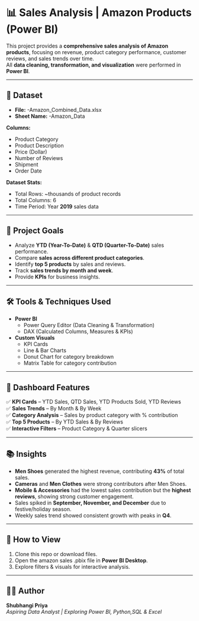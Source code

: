 # 📊 Sales Analysis | Amazon Products (Power BI)

This project provides a **comprehensive sales analysis of Amazon products**, focusing on revenue, product category performance, customer reviews, and sales trends over time.  
All **data cleaning, transformation, and visualization** were performed in **Power BI**.

---

## 📁 Dataset
- **File:** -Amazon_Combined_Data.xlsx 
- **Sheet Name:** -Amazon_Data  

**Columns:**
- Product Category  
- Product Description  
- Price (Dollar) 
- Number of Reviews  
- Shipment  
- Order Date 

**Dataset Stats:**
- Total Rows: ~thousands of product records  
- Total Columns: 6  
- Time Period: Year **2019** sales data  

---

## 🎯 Project Goals
- Analyze **YTD (Year-To-Date)** & **QTD (Quarter-To-Date)** sales performance.  
- Compare **sales across different product categories**.  
- Identify **top 5 products** by sales and reviews.  
- Track **sales trends by month and week**.  
- Provide **KPIs** for business insights.  

---

## 🛠️ Tools & Techniques Used
- **Power BI**
  - Power Query Editor (Data Cleaning & Transformation)  
  - DAX (Calculated Columns, Measures & KPIs)  
- **Custom Visuals**
  - KPI Cards  
  - Line & Bar Charts  
  - Donut Chart for category breakdown  
  - Matrix Table for category contribution  

---

## 📌 Dashboard Features
✅ **KPI Cards** – YTD Sales, QTD Sales, YTD Products Sold, YTD Reviews  
✅ **Sales Trends** – By Month & By Week  
✅ **Category Analysis** – Sales by product category with % contribution  
✅ **Top 5 Products** – By YTD Sales & By Reviews  
✅ **Interactive Filters** – Product Category & Quarter slicers  

---

## 📚 Insights
- **Men Shoes** generated the highest revenue, contributing **43%** of total sales.  
- **Cameras** and **Men Clothes** were strong contributors after Men Shoes.  
- **Mobile & Accessories** had the lowest sales contribution but the **highest reviews**, showing strong customer engagement.  
- Sales spiked in **September, November, and December** due to festive/holiday season.  
- Weekly sales trend showed consistent growth with peaks in **Q4**.  

---

## 📎 How to View
1. Clone this repo or download files.  
2. Open the amazon sales .pbix file in **Power BI Desktop**.  
3. Explore filters & visuals for interactive analysis.  

---

## 👩‍💻 Author
**Shubhangi Priya**  
*Aspiring Data Analyst | Exploring Power BI, Python,SQL & Excel*  


